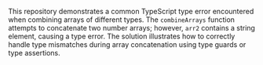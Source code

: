 This repository demonstrates a common TypeScript type error encountered when combining arrays of different types. The `combineArrays` function attempts to concatenate two number arrays; however, `arr2` contains a string element, causing a type error.  The solution illustrates how to correctly handle type mismatches during array concatenation using type guards or type assertions.